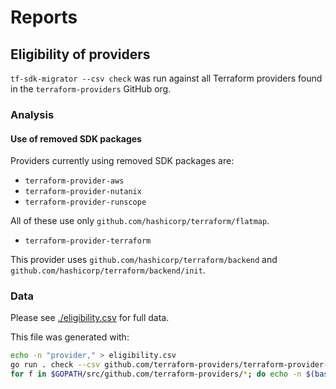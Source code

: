 # Reports

## Eligibility of providers

`tf-sdk-migrator --csv check` was run against all Terraform providers found in the `terraform-providers` GitHub org.

### Analysis

#### Use of removed SDK packages

Providers currently using removed SDK packages are:
 - `terraform-provider-aws`
 - `terraform-provider-nutanix`
 - `terraform-provider-runscope`

All of these use only `github.com/hashicorp/terraform/flatmap`.

 - `terraform-provider-terraform`

This provider uses `github.com/hashicorp/terraform/backend` and `github.com/hashicorp/terraform/backend/init`.

### Data

Please see [./eligibility.csv](./eligibility.csv) for full data.

This file was generated with:

```sh
echo -n "provider," > eligibility.csv
go run . check --csv github.com/terraform-providers/terraform-provider-aws | head -n 1 >> eligibility.csv
for f in $GOPATH/src/github.com/terraform-providers/*; do echo -n $(basename $f), >> eligibility.csv; go run . check --csv github.com/terraform-providers/$(basename $f) | tail -n 1 >> eligibility.csv; done
```
